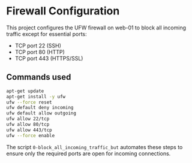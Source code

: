 # Firewall Configuration

This project configures the UFW firewall on web-01 to block all incoming traffic except for essential ports:

- TCP port 22 (SSH)
- TCP port 80 (HTTP)
- TCP port 443 (HTTPS/SSL)

## Commands used

```sh
apt-get update
apt-get install -y ufw
ufw --force reset
ufw default deny incoming
ufw default allow outgoing
ufw allow 22/tcp
ufw allow 80/tcp
ufw allow 443/tcp
ufw --force enable
```

The script `0-block_all_incoming_traffic_but` automates these steps to ensure only the required ports are open for incoming connections.